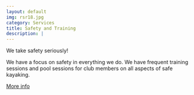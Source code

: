 ```yaml
---
layout: default
img: rsr18.jpg
category: Services
title: Safety and Training
description: |
---
```

<p>We take safety seriously!</p> 
<p>We have a focus on safety in everything we do. We have frequent training sessions and pool sessions for club members on all aspects of safe kayaking.</p> 
<p><a href="/safety.html" class="btn btn-default btn-lg"><i class="fa fa-hand-o-right fa-fw"></i> <span class="network-name">More info</span></a></p>